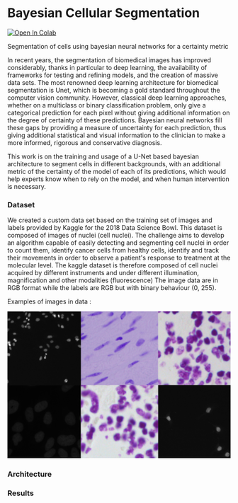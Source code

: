 # Bayesian Cellular Segmentation

[![Open In Colab](https://colab.research.google.com/assets/colab-badge.svg)](https://colab.research.google.com/github/IhabBendidi/Bayesian_Cellular_Segmentation/blob/main/Cell_Segmentation_Bayesian.ipynb)


Segmentation of cells using bayesian neural networks for a certainty metric

In recent years, the segmentation of biomedical images has improved considerably, thanks in particular to deep learning, the availability of frameworks for testing and refining models, and the creation of massive data sets. The most renowned deep learning architecture for biomedical segmentation is Unet, which is becoming a gold standard throughout the computer vision community. However, classical deep learning approaches, whether on a multiclass or binary classification problem, only give a categorical prediction for each pixel without giving additional information on the degree of certainty of these predictions. Bayesian neural networks fill these gaps by providing a measure of uncertainty for each prediction, thus giving additional statistical and visual information to the clinician to make a more informed, rigorous and conservative diagnosis.

This work is on the training and usage of a U-Net based bayesian architecture to segment cells in different backgrounds, with an additional metric of the certainty of the model of each of its predictions, which would help experts know when to rely on the model, and when human intervention is necessary.

### Dataset

We created a custom data set based on the training set of images and labels provided by Kaggle for the 2018 Data Science Bowl. This dataset is composed of images of nuclei (cell nuclei).  The challenge aims to develop an algorithm capable of easily detecting and segmenting cell nuclei in order to count them, identify cancer cells from healthy cells, identify and track their movements in order to observe a patient's response to treatment at the molecular level. The kaggle dataset is therefore composed of cell nuclei acquired by different instruments and under different illumination, magnification and other modalities (fluorescence) The image data are in RGB format while the labels are RGB but with binary behaviour (0, 255).

Examples of images in data :

<img src="https://github.com/IhabBendidi/Bayesian_Cellular_Segmentation/blob/main/images/raw_data_images.png" alt="Dataset images" width="600"/>

### Architecture

### Results
